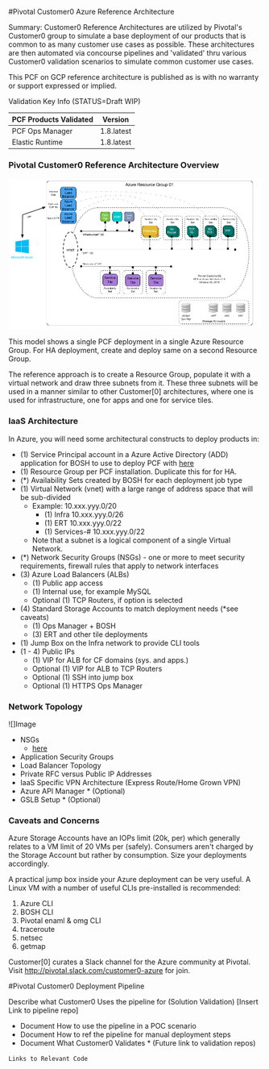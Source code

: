 #Pivotal Customer0 Azure Reference Architecture

Summary: Customer0 Reference Architectures are utilized by Pivotal's Customer0 group to simulate a base deployment of our products that is common to as many customer use cases as possible. These architectures are then automated via concourse pipelines and 'validated' thru various Customer0 validation scenarios to simulate common customer use cases.

This PCF on GCP reference architecture is published as is with no warranty or support expressed or implied.

Validation Key Info (STATUS=Draft WIP)

| PCF Products Validated        | Version                   |
| ----------------------------- |:-------------------------:|
| PCF Ops Manager               | 1.8.latest |
| Elastic Runtime               | 1.8.latest                |

### Pivotal Customer0 Reference Architecture Overview

  ![](../static/azure/images/PCF-Azure-RefArch-Customer0.png)

This model shows a single PCF deployment in a single Azure Resource Group. For HA deployment, create and deploy same on a second Resource Group.

The reference approach is to create a Resource Group, populate it with a virtual network and draw three subnets from it. These three subnets will be used in a manner similar to other Customer[0] architectures, where one is used for infrastructure, one for apps and one for service tiles.

### IaaS Architecture

In Azure, you will need some architectural constructs to deploy products in:
  - (1) Service Principal account in a Azure Active Directory (ADD) application for BOSH to use to deploy PCF with [here](http://docs-pcf-review.cfapps.io/pivotalcf/1-8/customizing/azure-prepare-env.html)
  - (1) Resource Group per PCF installation. Duplicate this for for HA.
  - (\*) Availability Sets created by BOSH for each deployment job type
  - (1) Virtual Network (vnet) with a large range of address space that will be sub-divided
    - Example: 10.xxx.yyy.0/20
      - (1) Infra 10.xxx.yyy.0/26
      - (1) ERT 10.xxx.yyy.0/22
      - (1) Services-# 10.xxx.yyy.0/22
    - Note that a subnet is a logical component of a single Virtual Network.
  - (\*) Network Security Groups (NSGs) - one or more to meet security requirements, firewall rules that apply to network interfaces
  - (3) Azure Load Balancers (ALBs)
    - (1) Public app access
    - (1) Internal use, for example MySQL
    - Optional (1) TCP Routers, if option is selected
  - (4) Standard Storage Accounts to match deployment needs (\*see caveats)
    - (1) Ops Manager + BOSH
    - (3) ERT and other tile deployments
  - (1) Jump Box on the Infra network to provide CLI tools
  - (1 - 4) Public IPs
    - (1) VIP for ALB for CF domains (sys. and apps.)
    - Optional (1) VIP for ALB to TCP Routers
    - Optional (1) SSH into jump box
    - Optional (1) HTTPS Ops Manager

### Network Topology

  ![]Image

  - NSGs
    - [here](http://docs-pcf-review.cfapps.io/pivotalcf/1-8/customizing/azure-om-deploy.html)
  - Application Security Groups
  - Load Balancer Topology
  - Private RFC versus Public IP Addresses
  - IaaS Specific VPN Architecture (Express Route/Home Grown VPN)
  - Azure API Manager * (Optional)
  - GSLB Setup * (Optional)

### Caveats and Concerns

Azure Storage Accounts have an IOPs limit (20k, per) which generally relates to a VM limit of 20 VMs per (safely). Consumers aren't charged by the Storage Account but rather by consumption. Size your deployments accordingly.

A practical jump box inside your Azure deployment can be very useful. A Linux VM with a number of useful CLIs pre-installed is recommended:

  1. Azure CLI
  2. BOSH CLI
  3. Pivotal enaml & omg CLI
  4. traceroute
  5. netsec
  6. getmap

Customer[0] curates a Slack channel for the Azure community at Pivotal. Visit http://pivotal.slack.com/customer0-azure for join.

#Pivotal Customer0 Deployment Pipeline

Describe what Customer0 Uses the pipeline for (Solution Validation)
[Insert Link to pipeline repo]


- Document How to use the pipeline in a POC scenario
- Document How to ref the pipeline for manual deployment steps
- Document What Customer0 Validates * (Future link to validation repos)


```
Links to Relevant Code
```
